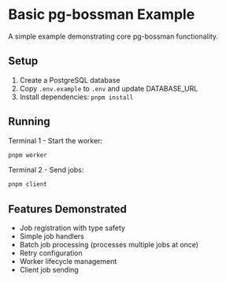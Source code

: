 # Basic pg-bossman Example

A simple example demonstrating core pg-bossman functionality.

## Setup

1. Create a PostgreSQL database
2. Copy `.env.example` to `.env` and update DATABASE_URL
3. Install dependencies: `pnpm install`

## Running

Terminal 1 - Start the worker:
```bash
pnpm worker
```

Terminal 2 - Send jobs:
```bash
pnpm client
```

## Features Demonstrated

- Job registration with type safety
- Simple job handlers
- Batch job processing (processes multiple jobs at once)
- Retry configuration
- Worker lifecycle management
- Client job sending